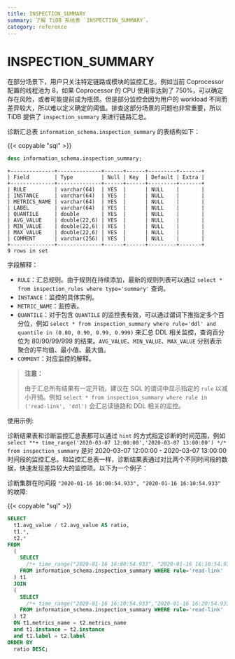 ```yaml
---
title: INSPECTION_SUMMARY
summary: 了解 TiDB 系统表 `INSPECTION_SUMMARY`。
category: reference
---
```


# INSPECTION_SUMMARY

在部分场景下，用户只关注特定链路或模块的监控汇总。例如当前 Coprocessor 配置的线程池为 8，如果 Coprocessor 的 CPU 使用率达到了 750%，可以确定存在风险，或者可能提前成为瓶颈。但是部分监控会因为用户的 workload 不同而差异较大，所以难以定义确定的阈值。排查这部分场景的问题也非常重要，所以 TiDB 提供了 `inspection_summary` 来进行链路汇总。

诊断汇总表 `information_schema.inspection_summary` 的表结构如下：

{{< copyable "sql" >}}

```sql
desc information_schema.inspection_summary;
```

```
+--------------+--------------+------+------+---------+-------+
| Field        | Type         | Null | Key  | Default | Extra |
+--------------+--------------+------+------+---------+-------+
| RULE         | varchar(64)  | YES  |      | NULL    |       |
| INSTANCE     | varchar(64)  | YES  |      | NULL    |       |
| METRICS_NAME | varchar(64)  | YES  |      | NULL    |       |
| LABEL        | varchar(64)  | YES  |      | NULL    |       |
| QUANTILE     | double       | YES  |      | NULL    |       |
| AVG_VALUE    | double(22,6) | YES  |      | NULL    |       |
| MIN_VALUE    | double(22,6) | YES  |      | NULL    |       |
| MAX_VALUE    | double(22,6) | YES  |      | NULL    |       |
| COMMENT      | varchar(256) | YES  |      | NULL    |       |
+--------------+--------------+------+------+---------+-------+
9 rows in set
```

字段解释：

* `RULE`：汇总规则。由于规则在持续添加，最新的规则列表可以通过 `select * from inspection_rules where type='summary'` 查询。
* `INSTANCE`：监控的具体实例。
* `METRIC_NAME`：监控表。
* `QUANTILE`：对于包含 `QUANTILE` 的监控表有效，可以通过谓词下推指定多个百分位，例如 `select * from inspection_summary where rule='ddl' and quantile in (0.80, 0.90, 0.99, 0.999)` 来汇总 DDL 相关监控，查询百分位为 80/90/99/999 的结果。`AVG_VALUE`、`MIN_VALUE`、`MAX_VALUE` 分别表示聚合的平均值、最小值、最大值。
* `COMMENT`：对应监控的解释。

> **注意：**
>
> 由于汇总所有结果有一定开销，建议在 SQL 的谓词中显示指定的 `rule` 以减小开销。例如 `select * from inspection_summary where rule in ('read-link', 'ddl')` 会汇总读链路和 DDL 相关的监控。

使用示例:

诊断结果表和诊断监控汇总表都可以通过 `hint` 的方式指定诊断的时间范围，例如 `select **+ time_range('2020-03-07 12:00:00','2020-03-07 13:00:00') */* from inspection_summary` 是对 2020-03-07 12:00:00 - 2020-03-07 13:00:00 时间段的监控汇总。和监控汇总表一样，诊断结果表通过对比两个不同时间段的数据，快速发现差异较大的监控项。以下为一个例子：

诊断集群在时间段 `"2020-01-16 16:00:54.933", "2020-01-16 16:10:54.933"` 的故障:

{{< copyable "sql" >}}

```sql
SELECT
  t1.avg_value / t2.avg_value AS ratio,
  t1.*,
  t2.*
FROM
  (
    SELECT
      /*+ time_range("2020-01-16 16:00:54.933", "2020-01-16 16:10:54.933")*/ *
    FROM information_schema.inspection_summary WHERE rule='read-link'
  ) t1
  JOIN
  (
    SELECT
      /*+ time_range("2020-01-16 16:10:54.933","2020-01-16 16:20:54.933")*/ *
    FROM information_schema.inspection_summary WHERE rule='read-link'
  ) t2
  ON t1.metrics_name = t2.metrics_name
  and t1.instance = t2.instance
  and t1.label = t2.label
ORDER BY
  ratio DESC;
```
